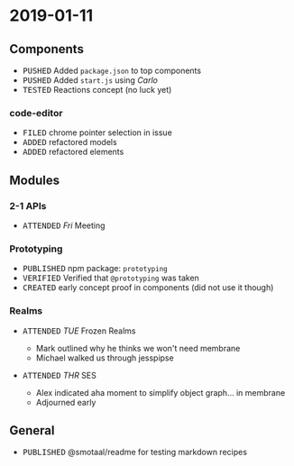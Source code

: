 ﻿# 2019-01-11

## Components

- <kbd>PUSHED</kbd> Added `package.json` to top components
- <kbd>PUSHED</kbd> Added `start.js` using *Carlo*
- <kbd>TESTED</kbd> Reactions concept (no luck yet)

### code-editor

- <kbd>FILED</kbd> chrome pointer selection in  issue
- <kbd>ADDED</kbd> refactored models
- <kbd>ADDED</kbd> refactored elements

## Modules

### 2-1 APIs

- <kbd>ATTENDED</kbd> *Fri* Meeting

### Prototyping

- <kbd>PUBLISHED</kbd> npm package: `prototyping`
- <kbd>VERIFIED</kbd> Verified that `@prototyping` was taken
- <kbd>CREATED</kbd> early concept proof in components (did not use it though)

### Realms

- <kbd>ATTENDED</kbd> *TUE* Frozen Realms
  - Mark outlined why he thinks we won't need membrane
  - Michael walked us through jesspipse

- <kbd>ATTENDED</kbd> *THR* SES
  - Alex indicated aha moment to simplify object graph… in membrane
  - Adjourned early

## General

- <kbd>PUBLISHED</kbd> @smotaal/readme for testing markdown recipes
